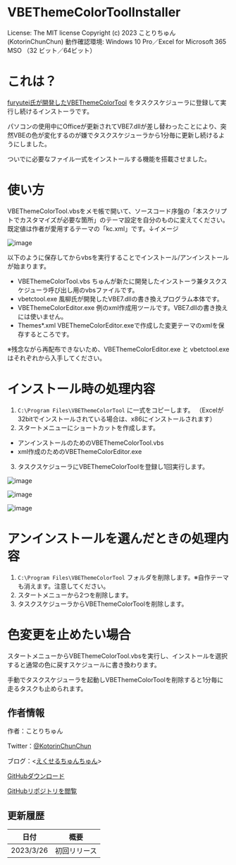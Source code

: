 # VBEThemeColorToolInstaller

License: The MIT license
Copyright (c) 2023 ことりちゅん(KotorinChunChun)
動作確認環境: Windows 10 Pro／Excel for Microsoft 365 MSO （32 ビット／64ビット）



# これは？

[furyutei氏が開発したVBEThemeColorTool](https://github.com/furyutei/VBEThemeColorTool) をタスクスケジューラに登録して実行し続けるインストーラです。

パソコンの使用中にOfficeが更新されてVBE7.dllが差し替わったことにより、突然VBEの色が変化するのが嫌でタスクスケジューラから1分毎に更新し続けるようにしました。

ついでに必要なファイル一式をインストールする機能を搭載させました。

# 使い方

VBEThemeColorTool.vbsをメモ帳で開いて、ソースコード序盤の「本スクリプトでカスタマイズが必要な箇所」のテーマ設定を自分のものに変えてください。
既定値は作者が愛用するテーマの「kc.xml」です。↓イメージ

![image](https://user-images.githubusercontent.com/55196383/227728255-9003d3fd-4399-4924-9576-91945c22e56a.png)

以下のように保存してからvbsを実行することでインストール/アンインストールが始まります。
- VBEThemeColorTool.vbs     ちゅんが新たに開発したインストーラ兼タスクスケジューラ呼び出し用のvbsファイルです。
- vbetctool.exe             風柳氏が開発したVBE7.dllの書き換えプログラム本体です。
- VBEThemeColorEditor.exe   例のxml作成用ツールです。VBE7.dllの書き換えには使いません。
- Themes\*.xml              VBEThemeColorEditor.exeで作成した変更テーマのxmlを保存するところです。

※残念ながら再配布できないため、VBEThemeColorEditor.exe と vbetctool.exe はそれぞれから入手してください。

# インストール時の処理内容

1. `C:\Program Files\VBEThemeColorTool` に一式をコピーします。
（Excelが32bitでインストールされている場合は、x86にインストールされます）
2. スタートメニューにショートカットを作成します。
- アンインストールのためのVBEThemeColorTool.vbs
- xml作成のためのVBEThemeColorEditor.exe
3. タスクスケジューラにVBEThemeColorToolを登録し1回実行します。

![image](https://user-images.githubusercontent.com/55196383/227728762-3f9fbed5-8587-44fd-b854-b80be1401f4b.png)

![image](https://user-images.githubusercontent.com/55196383/227728791-df3f947a-4bc7-47a8-b4a1-cccea1c7bf7d.png)

![image](https://user-images.githubusercontent.com/55196383/227728820-745daebb-4549-46e0-aa7a-46430df1be83.png)


# アンインストールを選んだときの処理内容

1. `C:\Program Files\VBEThemeColorTool` フォルダを削除します。※自作テーマも消えます。注意してください。
2. スタートメニューから2つを削除します。
3. タスクスケジューラからVBEThemeColorToolを削除します。

# 色変更を止めたい場合

スタートメニューからVBEThemeColorTool.vbsを実行し、インストールを選択すると通常の色に戻すスケジュールに書き換わります。

手動でタスクスケジューラを起動しVBEThemeColorToolを削除すると1分毎に走るタスクも止められます。



##  作者情報

作者：ことりちゅん

Twitter：[@KotorinChunChun](https://twitter.com/KotorinChunChun)

ブログ：<[えくせるちゅんちゅん](https://www.excel-chunchun.com/)>

[GitHubダウンロード](https://github.com/KotorinChunChun/VBEThemeColorToolInstaller/archive/master.zip)

[GitHubリポジトリを閲覧](https://github.com/KotorinChunChun/VBEThemeColorToolInstaller)



##  更新履歴

| 日付     | 概要         |
| -------- | ------------ |
| 2023/3/26 | 初回リリース |
